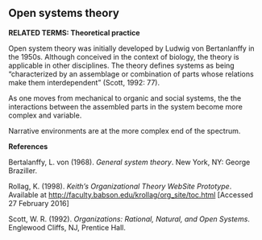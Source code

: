 ## Open systems theory

**RELATED TERMS: Theoretical practice**

Open system theory was initially developed by Ludwig von Bertanlanffy in the 1950s. Although conceived in the context of biology, the theory is applicable in other disciplines. The theory defines systems as being “characterized by an assemblage or combination of parts whose relations make them interdependent” (Scott, 1992: 77). 

As one moves from mechanical to organic and social systems, the the interactions between the assembled parts in the system become more complex and variable. 

Narrative environments are at the more complex end of the spectrum.

**References**

Bertalanffy, L. von (1968). _General system theory_. New York, NY: George Braziller.

Rollag, K. (1998). _Keith’s Organizational Theory WebSite Prototype_. Available at http://faculty.babson.edu/krollag/org_site/toc.html [Accessed 27 February 2016]

Scott, W. R. (1992). _Organizations: Rational, Natural, and Open Systems_. Englewood Cliffs, NJ, Prentice Hall.

